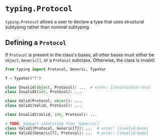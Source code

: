 # `typing.Protocol`

`typing.Protocol` allows a user to declare a type that uses structural subtyping rather than
nominal subtyping.

## Defining a `Protocol`

If `Protocol` is present in the class's bases, all other bases must either be `object`,
`Generic[]`, or a `Protocol` subclass. Otherwise, the class is invalid:

```py
from typing import Protocol, Generic, TypeVar

T = TypeVar("T")

class Invalid(object, Protocol): ...  # error: [inconsistent-mro]
class Invalid1(int, Protocol): ...

class Valid(Protocol, object): ...
class Valid1(Valid, Protocol): ...

class Invalid2(Valid, int, Protocol): ...

# TODO: Support inheriting from `Generic[]`
class Valid1(Protocol, Generic[T]): ...  # error: [invalid-base]
class Valid2(Generic[T], Protocol): ...  # error: [invalid-base]
```
